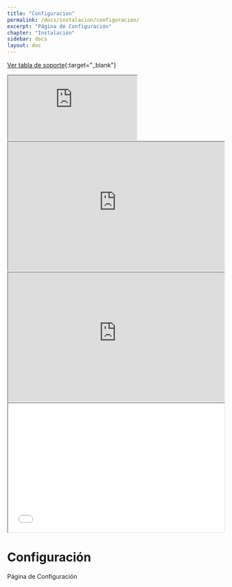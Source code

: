 ```yaml
---
title: "Configuracion"
permalink: /docs/instalacion/configuracion/
excerpt: "Página de Configuración"
chapter: "Instalación" 
sidebar: docs
layout: doc
---
```

[Ver tabla de soporte](https://aes-supporchart-node.azurewebsites.net){:target="_blank"}

<iframe src="https://aes-supporchart-node.azurewebsites.net" title="Ver tabla de soporte">
</iframe>

<iframe src="https://aes-supporchart-node.azurewebsites.net" title="Ver tabla de soporte 2"/"
  style="width:100%; height:300px;">
</iframe>

<iframe
  src="https://aes-supporchart-node.azurewebsites.net"
  style="width:100%; height:300px;"></iframe>


<iframe
  src="[https://aes-supporchart-node.azurewebsites.net]/"
  style="width:100%; height:300px;"></iframe>


# Configuración

Página de Configuración
